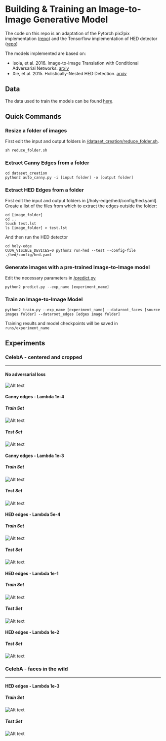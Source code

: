 # Building & Training an Image-to-Image Generative Model

The code on this repo is an adaptation of the Pytorch pix2pix implementation ([repo](https://github.com/junyanz/pytorch-CycleGAN-and-pix2pix)) and the Tensorflow implementation of HED detector ([repo](https://github.com/harsimrat-eyeem/holy-edge))

The models implemented are based on:
* Isola, et al. 2016. Image-to-Image Translation with Conditional Adversarial Networks. [arxiv](https://arxiv.org/abs/1611.07004)
* Xie, et al. 2015. Holistically-Nested HED Detection. [arxiv](https://arxiv.org/abs/1504.06375)

## Data
The data used to train the models can be found [here](goo.gl/HrVebr).
## Quick Commands
### Resize a folder of images
First edit the input and output folders in [/dataset_creation/reduce_folder.sh](/dataset_creation/reduce_folder.sh).

`sh reduce_folder.sh`

### Extract Canny Edges from a folder
```
cd dataset_creation
python2 auto_canny.py -i [input folder] -o [output folder]
```

### Extract HED Edges from a folder
First edit the input and output folders in [/holy-edge/hed/config/hed.yaml]. 
Create a list of the files from which to extract the edges outside the folder: 

```
cd [image_folder]
cd ..
touch test.lst
ls [image_folder] > test.lst
```

And then run the HED detector
```
cd holy-edge
CUDA_VISIBLE_DEVICES=0 python2 run-hed --test --config-file ./hed/config/hed.yaml
```

### Generate images with a pre-trained Image-to-Image model
Edit the necessary parameters in [/predict.py](/predict.py)
```
python2 predict.py --exp_name [experiment_name]
```

### Train an Image-to-Image Model
```
python2 train.py --exp_name [experiment_name] --dataroot_faces [source images folder] --dataroot_edges [edges image folder]
```
Training results and model checkpoints will be saved in `runs/experiment_name`

## Experiments
### CelebA - centered and cropped
----------------------
#### No adversarial loss
![Alt text](/img/lambda_0.png?raw=true "Optional Title")

#### Canny edges - Lambda 1e-4
##### Train Set
![Alt text](/img/canny-centered-lambda_1e-4.png?raw=true "Optional Title")
##### Test Set
![Alt text](/img/test-canny-centered-lambda_1e-4.png?raw=true "Optional Title")

#### Canny edges - Lambda 1e-3
##### Train Set
![Alt text](/img/canny-centered-lambda_1e-3.png?raw=true "Optional Title")
##### Test Set
![Alt text](/img/test_canny-centered-lambda_1e-3.png?raw=true "Optional Title")

#### HED edges - Lambda 5e-4
##### Train Set
![Alt text](/img/hed-centered-lambda_5e-4.png?raw=true "Optional Title")
##### Test Set
![Alt text](/img/test-hed-centered-lambda_5e-4.png?raw=true "Optional Title")

#### HED edges - Lambda 1e-1
##### Train Set
![Alt text](/img/hed-centered-lambda_1e-1.png?raw=true "Optional Title")
##### Test Set
![Alt text](/img/test-hed-centered-lambda_1e-1.png?raw=true "Optional Title")

#### HED edges - Lambda 1e-2
##### Test Set
![Alt text](/img/hed-centered-lambda0-01_patch_size.png?raw=true "Optional Title")

### CelebA - faces in the wild
-----------------------
#### HED edges - Lambda 1e-3
##### Train Set
![Alt text](/img/hed-wild-lambda0-001_patch_size30.png?raw=true "Optional Title")
##### Test Set
![Alt text](/img/test-hed-wild-lambda0-001_patch_size30.png?raw=true "Optional Title")
